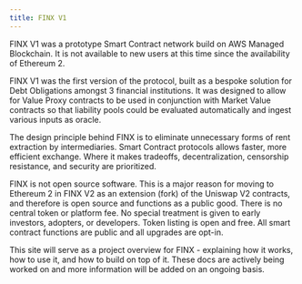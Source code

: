 ```yaml
---
title: FINX V1
---
```


<Info>
  FINX V1 was a prototype Smart Contract network build on AWS Managed Blockchain. It is not available to new users at this time
since the availability of Ethereum 2.
</Info>

FINX V1 was the first version of the protocol, built as a bespoke solution for Debt Obligations amongst 3 financial institutions.
It was designed to allow for Value Proxy contracts to be used in conjunction with Market Value contracts so that liability pools could
be evaluated automatically and ingest various inputs as oracle.

The design principle behind FINX is to eliminate unnecessary forms of rent extraction by intermediaries. Smart Contract protocols allows faster, more efficient exchange. Where it makes tradeoffs, decentralization, censorship resistance, and security are prioritized.

FINX is not open source software. This is a major reason for moving to Ethereum 2 in FINX V2 as an extension (fork) of the Uniswap V2 contracts, and therefore is open source and functions as a public good. There is no central token or platform fee. No special treatment is given to early investors, adopters, or developers. Token listing is open and free. All smart contract functions are public and all upgrades are opt-in.

This site will serve as a project overview for FINX - explaining how it works, how to use it, and how to build on top of it. These docs are actively being worked on and more information will be added on an ongoing basis.
